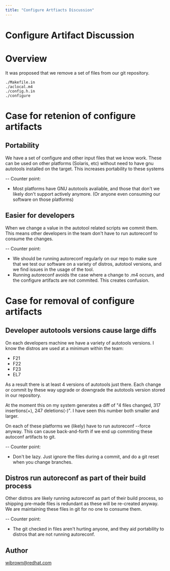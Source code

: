 ```yaml
---
title: "Configure Artfiacts Discussion"
---
```


# Configure Artifact Discussion

Overview
========

It was proposed that we remove a set of files from our git repository.

    ./Makefile.in
    ./aclocal.m4
    ./config.h.in
    ./configure


Case for retenion of configure artifacts
========================================

Portability
------------

We have a set of configure and other input files that we know work. These can be used on other platforms (Solaris, etc) without need to have gnu autotools installed on the target. This increases portability to these systems

-- Counter point: 

* Most platforms have GNU autotools avaliable, and those that don't we likely don't support actively anymore. (Or anyone even consuming our software on those platforms)

Easier for developers
---------------------

When we change a value in the autotool related scripts we commit them. This means other developers in the team don't have to run autoreconf to consume the changes.

-- Counter point:

* We should be running autoreconf regularly on our repo to make sure that we test our software on a variety of distros, autotool versions, and we find issues in the usage of the tool.
* Running autoreconf avoids the case where a change to .m4 occurs, and the configure artifacts are not commited. This creates confusion.

Case for removal of configure artifacts
=======================================

Developer autotools versions cause large diffs
------------------------------------------------

On each developers machine we have a variety of autotools versions. I know the distros are used at a minimum within the team:

* F21
* F22
* F23
* EL7

As a result there is at least 4 versions of autotools just there. Each change or commit by these way upgrade or downgrade the autotools version stored in our repository.

At the moment this on my system generates a diff of "4 files changed, 317 insertions(+), 247 deletions(-)". I have seen this number both smaller and larger.

On each of these platforms we (likely) have to run autoreconf --force anyway. This can cause back-and-forth if we end up commiting these autoconf artifacts to git.


-- Counter point:

* Don't be lazy. Just ignore the files during a commit, and do a git reset when you change branches.

Distros run autoreconf as part of their build process
-----------------------------------------------------

Other distros are likely running autoreconf as part of their build process, so shipping pre-made files is redundant as these will be re-created anyway. We are maintaining these files in git for no one to consume them.

-- Counter point:

* The git checked in files aren't hurting anyone, and they aid portability to distros that are not running autoreconf.

Author
------

<wibrown@redhat.com>


